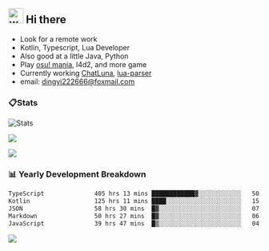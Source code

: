 ## <img alt="wave" src="https://raw.githubusercontent.com/MartinHeinz/MartinHeinz/master/wave.gif" width="30px"> Hi there

- Look for a remote work
- Kotlin, Typescript, Lua Developer
- Also good at a little Java, Python
- Play [osu! mania](https://osu.ppy.sh/users/29808669), l4d2, and more game
- Currently working [ChatLuna](https://github.com/ChatLunaLab), [lua-parser](https://github.com/dingyi222666/lua-parser)
- email: [dingyi222666@foxmail.com](mailto:dingyi222666@foxmail.com)

### 📋Stats

![Stats](https://github-readme-stats.vercel.app/api?username=dingyi222666&show_icons=true&icon_color=47A69E&title_color=47A69E&count_private=true)    

![](https://api.githubtrends.io/user/svg/dingyi222666/langs?time_range=one_year&include_private=True&loc_metric=changed&theme=classic)

![](http://github-profile-summary-cards.vercel.app/api/cards/productive-time?username=dingyi222666&theme=nord_dark&utcOffset=8)

### 📊 Yearly Development Breakdown

<!--START_SECTION:waka-->

```txt
TypeScript              405 hrs 13 mins ████████████▓░░░░░░░░░░░░   50.52 %
Kotlin                  125 hrs 11 mins ████░░░░░░░░░░░░░░░░░░░░░   15.61 %
JSON                    58 hrs 30 mins  █▓░░░░░░░░░░░░░░░░░░░░░░░   07.29 %
Markdown                50 hrs 27 mins  █▓░░░░░░░░░░░░░░░░░░░░░░░   06.29 %
JavaScript              39 hrs 47 mins  █▒░░░░░░░░░░░░░░░░░░░░░░░   04.96 %
```

<!--END_SECTION:waka-->

![](https://komarev.com/ghpvc/?username=dingyi222666)
